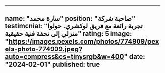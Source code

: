 
---
name: "سارة محمد"
position: "صاحبة شركة"
testimonial: "تجربة رائعة مع فريق لوكشري. حولوا منزلي إلى تحفة فنية حقيقية"
rating: 5
image: "https://images.pexels.com/photos/774909/pexels-photo-774909.jpeg?auto=compress&cs=tinysrgb&w=400"
date: "2024-02-01"
published: true
---
